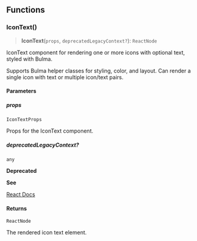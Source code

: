 ## Functions

### IconText()

> **IconText**(`props`, `deprecatedLegacyContext?`): `ReactNode`

IconText component for rendering one or more icons with optional text, styled with Bulma.

Supports Bulma helper classes for styling, color, and layout. Can render a single icon with text or multiple icon/text pairs.

#### Parameters

##### props

`IconTextProps`

Props for the IconText component.

##### deprecatedLegacyContext?

`any`

**Deprecated**

**See**

[React Docs](https://legacy.reactjs.org/docs/legacy-context.html#referencing-context-in-lifecycle-methods)

#### Returns

`ReactNode`

The rendered icon text element.
